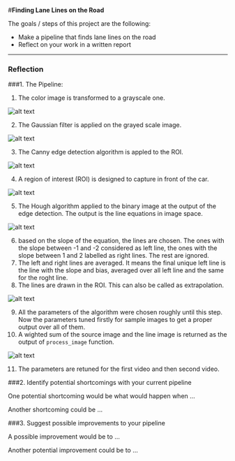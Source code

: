#**Finding Lane Lines on the Road** 

The goals / steps of this project are the following:
* Make a pipeline that finds lane lines on the road
* Reflect on your work in a written report


[//]: # (Image References)

[image1]: ./output_test_images/img_gray.jpg "Grayscale"
[image2]: ./output_test_images/blur_img.jpg "Blured"
[image3]: ./output_test_images/edges.jpg "Edges"
[image4]: ./output_test_images/img_ROI.jpg "Grayscale"
[image5]: ./output_test_images/hough_output.jpg "Lines"
[image6]: ./output_test_images/Extended_averaged_line.jpg "Grayscale"
[image7]: ./output_test_images/final_img.jpg "Result"


---

### Reflection

###1. The Pipeline:

1. The color image is transformed to a grayscale one.

![alt text][image1]

2. The Gaussian filter is applied on the grayed scale image.

![alt text][image2]

3. The Canny edge detection algorithm is appled to the ROI.

![alt text][image3]

4. A region of interest (ROI) is designed to capture in front of the car.

![alt text][image4]

5. The Hough algorithm applied to the binary image at the output of the edge detection. The output is the line equations in image space.

![alt text][image5]

6. based on the slope of the equation, the lines are chosen. The ones with the slope between -1 and -2 considered as left line, the ones with the slope between 1 and 2 labelled as right lines. The rest are ignored.
7. The left and right lines are averaged. It means the final unique left line is the line with the slope and bias, averaged over all left line and the same for the roght line.
8. The lines are drawn in the ROI. This can also be called as extrapolation.

![alt text][image6]

9. All the parameters of the algorithm were chosen roughly until this step. Now the parameters tuned firstly for sample images to get a proper output over all of them.
10. A wighted sum of the source image and the line image is returned as the output of `process_image` function.

![alt text][image7]

11. The parameters are retuned for the first video and then second video.


###2. Identify potential shortcomings with your current pipeline


One potential shortcoming would be what would happen when ... 

Another shortcoming could be ...


###3. Suggest possible improvements to your pipeline

A possible improvement would be to ...

Another potential improvement could be to ...
